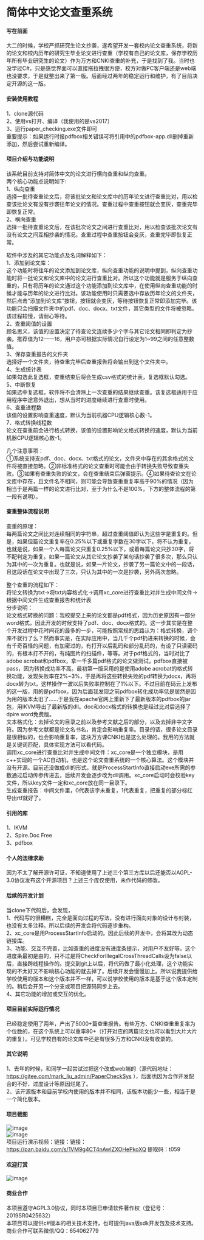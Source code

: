 ﻿# 简体中文论文查重系统

#### 写在前面
大二的时候，学校严抓研究生论文抄袭，遂希望开发一套校内论文查重系统，将新的论文和校内历年的研究生毕业论文进行查重（学校有自己的论文库，保存学校历年所有毕业研究生的论文）作为万方和CNKI查重的补充，于是找到了我。当时也没学过C#，只是感觉界面可以直接拖拉拽很方便，校方对做PC客户端还是web端也没要求，于是就整出来了第一版。后面经过两年的稳定运行和维护，有了目前决定开源的这一版。  

#### 安装使用教程
1、clone源代码  
2、使用vs打开、编译（我使用的是vs2017）  
3、运行paper_checking.exe文件即可  
重要提示：如果运行时报pdfbox相关错误可将引用中的pdfbox-app.dll删掉重新添加，然后尝试重新编译。  

#### 项目介绍与功能说明
该系统目前支持对简体中文的论文进行横向查重和纵向查重。  
两个核心功能点说明如下:  
1、纵向查重  
选择一批待查重论文后，将该批论文和论文库中的历年论文进行查重比对，用以检查该批论文有没有抄袭往年论文的情况。查重过程中查重按钮就会变灰，查重完毕即恢复正常。  
2、横向查重  
选择一批待查重论文后，在该批次论文之间进行查重比对，用以检查该批次论文有没有论文之间互相抄袭的情况。查重过程中查重按钮会变灰，查重完毕即恢复正常。  
  
软件中涉及的其它功能点及名词解释如下：  
1、添加到论文库：  
这个功能时将往年的论文添加到论文库，纵向查重功能的说明中提到，纵向查重功能时将一批论文和论文库中的论文进行查重比对。所以这个功能就是服务于纵向查重的，只有将历年的论文通过这个功能添加到论文库中，在使用纵向查重功能的时候才能与历年的论文进行比对。该功能使用时只需要选中存放历年论文的文件夹，然后点击“添加到论文库”按钮，按钮就会变灰，等待按钮恢复正常即添加完毕。该功能只会扫描文件夹中的pdf、doc、docx、txt文件，其它类型的文件将被忽略。该过程较慢，请耐心等待。  
2、查重阈值的设置  
顾名思义，该值的设置决定了待查论文连续多少个字与其它论文相同即判定为抄袭。推荐值为12——16，用户亦可根据实际情况自行设定为1~99之间的任意整数值。  
3、保存查重报告的文件夹  
选择好一个文件夹，待查重完毕后查重报告将会输出到这个文件夹中。  
4、生成统计表  
如果勾选此复选框，查重结束后将会生成csv格式的统计表，复选框默认勾选。  
5、中断恢复  
如果选中复选框，软件将不会清除上一次查重的结果继续查重。该复选框适用于应用程序中途意外退出，想从当时的进度继续进行查重时使用。  
6、查重进程数  
该值的设置影响查重速度，默认为当前机器CPU逻辑核心数-1。  
7、格式转换线程数  
论文在查重前会进行格式转换，该值的设置影响论文格式转换的速度，默认为当前机器CPU逻辑核心数-1。  

几个注意事项：  
①系统支持支pdf、doc、docx、txt格式的论文，文件夹中存在的其余格式的文件将被直接忽略。②非标准格式的论文查重时可能会由于转换失败导致查重失败。③如果有查重失败的论文，会在查重结束后弹窗提示。④如果待查论文在论文库中存在，且文件名不相同，则可能会导致查重重复率高于90%的情况（因为相当于是两篇一样的论文进行比对，至于为什么不是100%，下方的整体流程的第一段有说明）。


#### 查重整体流程说明
查重的原理：  
每两篇论文之间比对连续相同的字符串，超过查重阈值即认为这些字是重复的。但是，如果但篇论文重复率在0.25%以下或重复字数在30字以下，将不认为重复。也就是说，如果一个人每篇论文只重复0.25%以下，或着每篇论文只抄30字，将不配判定为重复。如果一篇论文从其它论文抄袭了某句话抄袭了很多次，那么只认为其中的一次为重复。也就是说，如果一片论文，抄袭了另一篇论文中的一段话，且这段话在论文中出现了三次，只认为其中的一次是抄袭，另外两次忽略。

整个查重的流程如下：  
将论文转换为txt->将txt内容格式化->调用xc_core进行查重比对并生成中间文件->根据中间文件生成查重报告和统计表  
分步说明：  
论文格式转换的问题：我校提交上来的论文都是pdf格式，因为历史原因有一部分word格式，因此开发的时候支持了pdf、doc、docx格式的。这一步其实是在整个开发过程中花时间花的最多的一步，可能按照常规的思路认为：格式转换，调个库不就行了么？然而事实是，在实际应用中，当几千个pdf扔进来转换的时候，会有千奇百怪的问题，有加密过的，有打开以后乱码和部分乱码的，有设了只读密码的，有根本打不开的，有纯图片的扫描件，等等。对于pdf格式的，当时对比了adobe acrobat和pdfbox，拿一千多篇pdf格式的论文做测试，pdfbox直接被pass，因为转换成功率不高。最初第一版采用的是使用adobe acrobat的格式转换功能，发现失败率在2%~3%，于是再将这些转换失败的pdf转换为docx，再将docx转为txt，这样操作一波以后失败率控制在了1%以下。不过目前在码云上发布的这一版，用的是pdfbox，因为后面我发现之前pdfbox转化成功率低是居然是因为用的版本太旧了......于是我在apache官网上重新下了最新版本的pdfbox的jar包，用IKVM导出了最新版的dll。doc和docx格式的转换也是经过比对后选择了dpire word免费版。  
文本格式化：去掉论文的目录之前以及参考文献之后的部分，以及去掉非中文字符。因为参考文献都是论文名书名，肯定会影响重复率。目录的话，很多论文目录是很相似的，也会影响重复率，这块万方课CNKI也是这么处理的。我用的方法就是关键词匹配，具体实现方法可以看代码。  
调用xc_core进行查重比对并生成中间文件：xc_core是一个独立模块，是用c++实现的一个AC自动机，也是这个论文查重系统的一个核心算法。这个模块并没有开源。目前还没做成dll的形式，就是ProcessStartInfo直接启动exe所需的参数通过启动传参传进去，后续开发会逐步改为dll调用。xc_core启动时会校验key文件，所以key文件一定和xc_core放在同一目录下。  
生成查重报告：中间文件里，0代表该字未重复，1代表重复，把重复的部分标红导出rtf就好了。  

#### 引用的库
1、IKVM  
2、Spire.Doc Free  
3、pdfbox  

#### 个人的法律求助
因为不太了解开源许可证，不知道使用了上述三个第三方库以后还能否以AGPL-3.0协议发布这个开源项目？上述三个库仅使用，未作代码的修改。  

#### 后续的开发计划
当clone下代码后，会发现，  
1、代码写的很糟糕，完全是面向过程的写法，没有进行面向对象的设计与封装，也没有太多注释。所以后续的开发会将代码逐步重构。  
2、xc_core是用ProcessStartInfo启动的。因此后续的开发中，会将其改为动态链接库。  
3、功能、交互不完善，比如查重的进度没有进度条提示，对用户不友好等。这个进度条最初是由的，只不过是将CheckForIllegalCrossThreadCalls设为false以后，直接跨线程操作的。提交到git上以后，将代码做了最小化处理，这个功能实现的不太好又不影响核心功能的就去掉了。后续开发会慢慢加上。所以说我提供给学校使用的版本和这个版本并不一样，可以说学校使用的版本是基于这个版本定制的。稍后会开另一个分支或项目把源码同步上去。  
4、其它功能的增加或交互的优化。  

#### 项目目前实际运行情况
已经稳定使用了两年，产出了5000+篇查重报告。有些万方、CNKI查重重复率为个位数的，在这个系统上可以重率80+（打开对应的两篇论文也可以看到大片大片的重复）。可见学校自有的论文库中还是有很多万方和CNKI没有收录的。  

#### 其它说明
1、去年的时候，和同学一起尝试过把这个改成web端的（源代码地址：https://gitee.com/mark_liu_admin/PaperCheckSys ），后面也因为合作开发配合的不好、过度设计等原因烂尾了。  
2、该开源版本和目前学校内使用的版本并不相同，该版本功能少一些，相当于是一个简化版本。  


#### 项目截图
![image](https://github.com/tianlian0/paper_checking_system/blob/master/images/pic1.png)  
![image](https://github.com/tianlian0/paper_checking_system/blob/master/images/pic2.png)  
项目运行演示视频：链接：链接：https://pan.baidu.com/s/1VM9g4CT4nAwlZXOHePkoXQ 提取码：t059  

#### 欢迎打赏
![image](https://github.com/tianlian0/paper_checking_system/blob/master/images/shang.png)  

#### 商业合作
本项目遵守AGPL3.0协议，同时本项目已申请软件著作权（登记号：2019SR0425632）  
本项目可以提供c#版本的相关技术支持，也可提供java版sdk开发包及技术支持。商业合作可联系微信/QQ：654062779  

